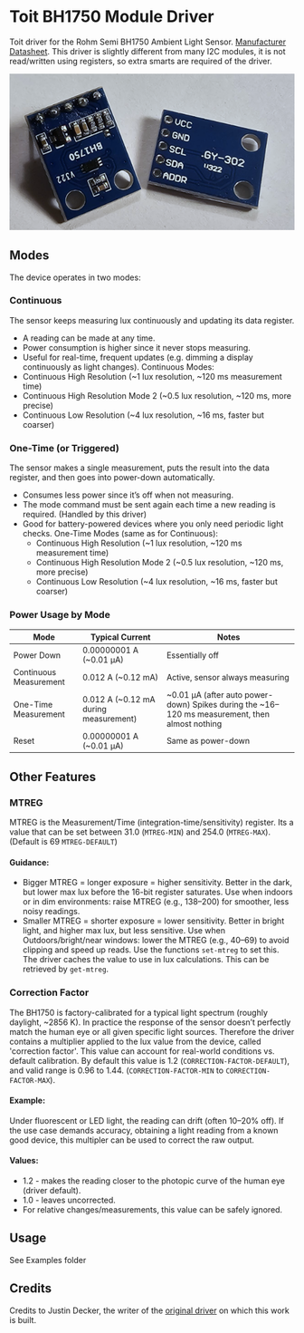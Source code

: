 # Toit BH1750 Module Driver
Toit driver for the Rohm Semi BH1750 Ambient Light Sensor.  [Manufacturer Datasheet](https://www.mouser.com/datasheet/2/348/bh1750fvi-e-186247.pdf).  This driver is slightly different from many I2C modules, it is not read/written using registers, so extra smarts are required of the driver.

![Front and back of a module with a BH1750](images/bh1750.png)

## Modes
The device operates in two modes:
### Continuous
The sensor keeps measuring lux continuously and updating its data register.
  - A reading can be made at any time.
  - Power consumption is higher since it never stops measuring.
  - Useful for real-time, frequent updates (e.g. dimming a display continuously as light changes).
Continuous Modes:
  - Continuous High Resolution (~1 lux resolution, ~120 ms measurement time)
  - Continuous High Resolution Mode 2 (~0.5 lux resolution, ~120 ms, more precise)
  - Continuous Low Resolution (~4 lux resolution, ~16 ms, faster but coarser)

### One-Time (or Triggered)
The sensor makes a single measurement, puts the result into the data register, and then goes into power-down automatically.
- Consumes less power since it’s off when not measuring.
- The mode command must be sent again each time a new reading is required. (Handled by this driver)
- Good for battery-powered devices where you only need periodic light checks.
One-Time Modes (same as for Continuous):
  - Continuous High Resolution (~1 lux resolution, ~120 ms measurement time)
  - Continuous High Resolution Mode 2 (~0.5 lux resolution, ~120 ms, more precise)
  - Continuous Low Resolution (~4 lux resolution, ~16 ms, faster but coarser)

### Power Usage by Mode

| Mode                   | Typical Current                       | Notes                                                                                          |
| ---------------------- | ------------------------------------- | ---------------------------------------------------------------------------------------------- |
| Power Down             | 0.00000001 A (~0.01 µA)               | Essentially off                                                                                |
| Continuous Measurement | 0.012 A (~0.12 mA)                    | Active, sensor always measuring                                                                |
| One-Time Measurement   | 0.012 A (~0.12 mA during measurement) | ~0.01 µA (after auto power-down) Spikes during the ~16–120 ms measurement, then almost nothing |
| Reset                  | 0.00000001 A (~0.01 µA)               | Same as power-down                                                                             |


## Other Features
### MTREG
MTREG is the Measurement/Time (integration-time/sensitivity) register.  Its a value that can be set between 31.0 (`MTREG-MIN`) and 254.0 (`MTREG-MAX`).  (Default is 69 `MTREG-DEFAULT`)
#### Guidance:
- Bigger MTREG  = longer exposure  = higher sensitivity.  Better in the dark, but lower max lux before the 16-bit register saturates.  Use when indoors or in dim environments: raise MTREG (e.g., 138–200) for smoother, less noisy readings.
- Smaller MTREG = shorter exposure = lower sensitivity.  Better in bright light, and higher max lux, but less sensitive. Use when Outdoors/bright/near windows: lower the MTREG (e.g., 40–69) to avoid clipping and speed up reads.
Use the functions `set-mtreg` to set this.  The driver caches the value to use in lux calculations.  This can be retrieved by `get-mtreg`.

### Correction Factor
The BH1750 is factory-calibrated for a typical light spectrum (roughly daylight, ~2856 K).  In practice the response of the sensor doesn’t perfectly match the human eye or all given specific light sources.  Therefore the driver contains a multiplier applied to the lux value from the device, called 'correction factor'.  This value can account for real-world conditions vs. default calibration.  By default this value is 1.2 (`CORRECTION-FACTOR-DEFAULT`), and valid range is 0.96 to 1.44. (`CORRECTION-FACTOR-MIN` to `CORRECTION-FACTOR-MAX`).
#### Example:
Under fluorescent or LED light, the reading can drift (often 10–20% off).  If the use case demands accuracy, obtaining a light reading from a known good device, this multipler can be used to correct the raw output.
#### Values:
- 1.2 - makes the reading closer to the photopic curve of the human eye (driver default).
- 1.0 - leaves uncorrected.
- For relative changes/measurements, this value can be safely ignored.

## Usage
See Examples folder

## Credits
Credits to Justin Decker, the writer of the [original driver](https://github.com/justind000/BH1750_Toit_driver) on which this work is built.
